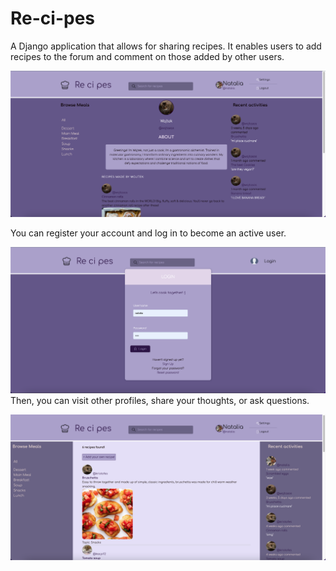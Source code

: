 
# Re-ci-pes
A Django application that allows for sharing recipes. It enables users to add recipes to the forum and comment on those added by other users.

![Screenshot](s1.png)

You can register your account and log in to become an active user.

![Screenshot](s2.png)
Then, you can visit other profiles, share your thoughts, or ask questions.

![Screenshot](s3.png)
